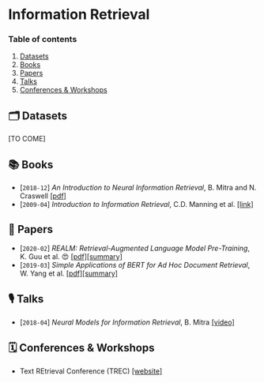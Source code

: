 # Information Retrieval


### Table of contents

1. [Datasets](#datasets)
2. [Books](#books)
3. [Papers](#papers)
4. [Talks](#talks)
5. [Conferences & Workshops](#conferences)


## 🗂 Datasets <a name="datasets"></a>

[TO COME]


## 📚  Books <a name="books"></a>

- [`2018-12`] *An Introduction to Neural Information Retrieval*, B. Mitra and N. Craswell [[pdf]](https://www.microsoft.com/en-us/research/uploads/prod/2017/06/fntir2018-neuralir-mitra.pdf)
- [`2009-04`] *Introduction to Information Retrieval*, C.D. Manning et al. [[link]](https://nlp.stanford.edu/IR-book/)


## 📄  Papers <a name="papers"></a>

- [`2020-02`] *REALM: Retrieval-Augmented Language Model Pre-Training*, K. Guu et al. 😍 [[pdf]](https://arxiv.org/pdf/2002.08909)[[summary]](summaries/guu2020realm.md)
- [`2019-03`] *Simple Applications of BERT for Ad Hoc Document Retrieval*, W. Yang et al. [[pdf]](https://arxiv.org/pdf/1903.10972)[[summary]](summaries/yang2019simple.md)


## 🎙  Talks <a name="talks"></a>

- [`2018-04`] *Neural Models for Information Retrieval*, B. Mitra [[video]](https://www.youtube.com/watch?v=g1Pgo5yTIKg)


## 🗓  Conferences & Workshops <a name="conferences"></a>

- Text REtrieval Conference (TREC) [[website]](https://trec.nist.gov/)
